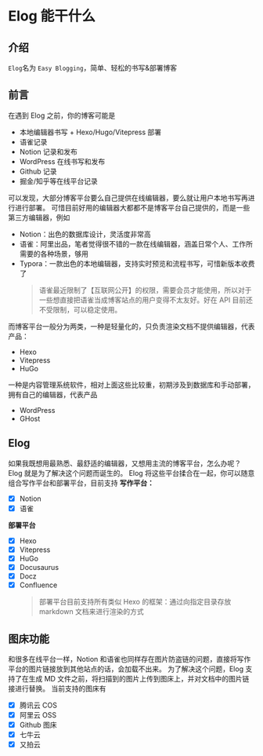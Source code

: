 # Elog 能干什么

## 介绍

`Elog`名为 `Easy Blogging`，简单、轻松的书写&部署博客

## 前言

在遇到 Elog 之前，你的博客可能是

- 本地编辑器书写 + Hexo/Hugo/Vitepress 部署
- 语雀记录
- Notion 记录和发布
- WordPress 在线书写和发布
- Github 记录
- 掘金/知乎等在线平台记录

可以发现，大部分博客平台要么自己提供在线编辑器，要么就让用户本地书写再进行进行部署。
可惜目前好用的编辑器大都都不是博客平台自己提供的，而是一些第三方编辑器，例如

- Notion：出色的数据库设计，灵活度非常高
- 语雀：阿里出品，笔者觉得很不错的一款在线编辑器，涵盖日常个人、工作所需要的各种场景，够用
- Typora：一款出色的本地编辑器，支持实时预览和流程书写，可惜新版本收费了
  > 语雀最近限制了【互联网公开】的权限，需要会员才能使用，所以对于一些想直接把语雀当成博客站点的用户变得不太友好。好在 API 目前还不受限制，可以稳定使用。

而博客平台一般分为两类，一种是轻量化的，只负责渲染文档不提供编辑器，代表产品：

- Hexo
- Vitepress
- HuGo

一种是内容管理系统软件，相对上面这些比较重，初期涉及到数据库和手动部署，拥有自己的编辑器，代表产品

- WordPress
- GHost

## Elog

如果我既想用最熟悉、最舒适的编辑器，又想用主流的博客平台，怎么办呢？
Elog 就是为了解决这个问题而诞生的。
Elog 将这些平台揉合在一起，你可以随意组合写作平台和部署平台，目前支持
**写作平台：**

- [x] Notion
- [x] 语雀

**部署平台**

- [x] Hexo
- [x] Vitepress
- [x] HuGo
- [x] Docusaurus
- [x] Docz
- [x] Confluence
  > 部署平台目前支持所有类似 Hexo 的框架：通过向指定目录存放 markdown 文档来进行渲染的方式

## 图床功能

和很多在线平台一样，Notion 和语雀也同样存在图片防盗链的问题，直接将写作平台的图片链接放到其他站点的话，会加载不出来。
为了解决这个问题，Elog 支持了在生成 MD 文件之前，将扫描到的图片上传到图床上，并对文档中的图片链接进行替换。
当前支持的图床有

- [x] 腾讯云 COS
- [x] 阿里云 OSS
- [x] Github 图床
- [x] 七牛云
- [x] 又拍云
